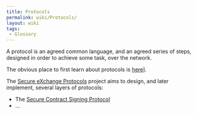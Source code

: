 ```yaml
---
title: Protocols
permalink: wiki/Protocols/
layout: wiki
tags:
 - Glossary
---
```


A protocol is an agreed common language, and an agreed series of steps,
designed in order to achieve some task, over the network.

The obvious place to first learn about protocols is
[here](http://en.wikipedia.org/wiki/Communications_protocol)\].

The [Secure eXchange Protocols](/wiki/Main_Page "wikilink") project aims to
design, and later implement, several layers of protocols:

-   The [Secure Contract Signing
    Protocol](/wiki/Secure_Contract_Signing_Protocol "wikilink")
-   ...

